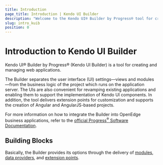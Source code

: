```yaml
---
title: Introduction
page_title: Introduction | Kendo UI Builder
description: "Welcome to the Kendo UI® Builder by Progress® tool for creating and managing Angular and AngularJS-based web applications."
slug: intro_kuib
position: 0
---
```


# Introduction to Kendo UI Builder

Kendo UI® Builder by Progress® (Kendo UI Builder) is a tool for creating and managing web applications.

The Builder separates the user interface (UI) settings&mdash;views and modules&mdash;from the business logic of the project which runs on the application server. The UIs are also convenient for revamping existing applications and enabling them to support the implementation of Kendo UI components. In addition, the tool delivers extension points for customization and supports the creation of Angular and AngularJS-based projects.

For more information on how to integrate the Builder into OpenEdge business applications, refer to the [official Progress<sup>®</sup> Software Documentation](https://www.progress.com/documentation/kendo-ui-builder).  

## Building Blocks

Basically, the Builder provides its options through the delivery of [modules](#toc-modules), [data providers](#toc-data-providers), and [extension points](#toc-extension-points).

<!-- diagram -- >

KUIB -> Modules         -> Views          -> System
                                          -> Predefined
                                          -> Custom (Blank)    -> Components    -> Predefined
                                                                                -> Custom
    -> Data Providers   -> Data Services
                        -> Data Sources
    -> Extension Points -> Style          -> Theme
                                          -> View
                                          -> Application
                        -> Template
                        -> View
                        -> Component

### Modules

Modules consist of:

* Views&mdash;Provide the setting and outlook options for the current application page.
    * The [system views]() are built-in and cannot be modified.
    * The [predefined views]() are built-in and offer a predefined layout which can be modified.
    * The [custom (user-defined) view]() is the Blank view which can be created and customized according to the requirements of the business project. The user-defined view allows you to add, edit, or remove both predefined and custom components.  
* Components&mdash;Represent the widgets that will be rendered by the application and can be added to a Blank view.
    * The [predefined components]() offer a predefined layout which can be used in the application either as they are or after you update them.
    * The [custom (user-defined) component]() is a blank component which can be created and customized according to the requirements of the business project.

> The modules and the views, which handle the UI of the application, comprise the [Kendo UI Designer]({% slug getstarted_kdesigner %}).

### Data Providers

Data providers handle the data connectivity of the application. They enable services for establishing the connection between the data you want to display and the data source you want to use.

* The [data services]() support the input of third-party or custom service endpoints.
* The [data sources]() contain the datasets and enable you to display all available or a specific portion of data.

### Extension Points

Extension points are the parts of the web application that you can customize.

* The [styles extension points]() deliver options for customizing the appearance of the whole application or of the current theme, view, or component.  
* The [templates extension points]() deliver options for customizing the content optimization and rendition.
* The [views extension points]() deliver options for customizing each view.  
* The [components extension points]() deliver options for customizing each component.

## Basic Approaches

The data definitions of the application are stored in JSON metadata that is separate from the UI implementation. The metadata is then used by the integrated Generator to compile the HTML5, CSS, and JavaScript files that are built for and used by the application. The generation of the application also allows you to immediately preview the project in the Designer by applying live data. For further development testing and production, you can then deploy the application to separate web servers.

To create functional views within one or more application modules, you need to submit inputs which include a set of selectable Kendo UI templates. Each application module can contain one or more user-defined (custom) views and, depending on the data you want to render, you can bind each view to one or more data sources. The Builder allows you to define multiple data providers for an application&mdash;depending on the specific view, you can select one or more data providers and bind that view to a portion of the data or to all the data from a data source. As a result, some views can be bound to one data source at a time while others can be bound to multiple data sources.

By using their corresponding properties, you can configure the [modules]() and their [views](), and the [data providers]() and their [data sources](). These properties help define the application metadata which is separately saved for each module and data provider that you define.

The Builder also enables you to customize each view through code extensions, which manage its event handlers, and the custom sections in the view layout. Other available extension points that are subject to customization are the styles, templates, and components in the application.

## Suggested Links

* [Getting Started with the Kendo UI Builder]({% slug getstarted_kuib %})
* [Getting Started with the Kendo UI Designer]({% slug getstarted_kdesigner %})
* [Modules]({% slug modulesoverview_kuib %})
* [Views]({% slug viewsoverview_kuib %})
* [Components]({% slug overviewcomp_kuib %})
* [Data Providers]({% slug dataprovidersoverview_kuib %})
* [Extension Points]({% slug extensionpoints_kuib %})
* [Frameworks]({% slug angular_kuib %})
